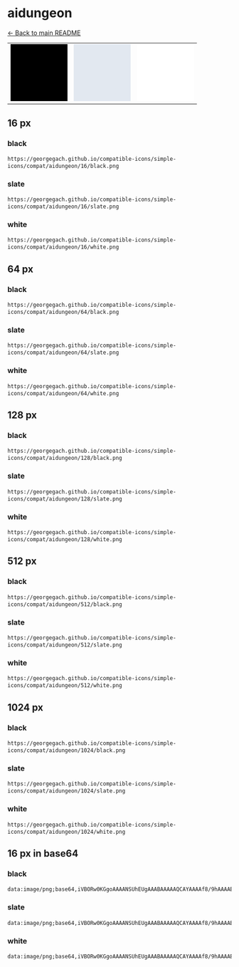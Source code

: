 # aidungeon

[← Back to main README](../../README.md)

<table><tr>
  <td><img src="./128/black.png" width="128" alt="aidungeon black icon" /></td>
  <td><img src="./128/slate.png" width="128" alt="aidungeon slate icon" /></td>
  <td><img src="./128/white.png" width="128" alt="aidungeon white icon" /></td>
</tr></table>

## 16 px

### black
```
https://georgegach.github.io/compatible-icons/simple-icons/compat/aidungeon/16/black.png
```

### slate
```
https://georgegach.github.io/compatible-icons/simple-icons/compat/aidungeon/16/slate.png
```

### white
```
https://georgegach.github.io/compatible-icons/simple-icons/compat/aidungeon/16/white.png
```

## 64 px

### black
```
https://georgegach.github.io/compatible-icons/simple-icons/compat/aidungeon/64/black.png
```

### slate
```
https://georgegach.github.io/compatible-icons/simple-icons/compat/aidungeon/64/slate.png
```

### white
```
https://georgegach.github.io/compatible-icons/simple-icons/compat/aidungeon/64/white.png
```

## 128 px

### black
```
https://georgegach.github.io/compatible-icons/simple-icons/compat/aidungeon/128/black.png
```

### slate
```
https://georgegach.github.io/compatible-icons/simple-icons/compat/aidungeon/128/slate.png
```

### white
```
https://georgegach.github.io/compatible-icons/simple-icons/compat/aidungeon/128/white.png
```

## 512 px

### black
```
https://georgegach.github.io/compatible-icons/simple-icons/compat/aidungeon/512/black.png
```

### slate
```
https://georgegach.github.io/compatible-icons/simple-icons/compat/aidungeon/512/slate.png
```

### white
```
https://georgegach.github.io/compatible-icons/simple-icons/compat/aidungeon/512/white.png
```

## 1024 px

### black
```
https://georgegach.github.io/compatible-icons/simple-icons/compat/aidungeon/1024/black.png
```

### slate
```
https://georgegach.github.io/compatible-icons/simple-icons/compat/aidungeon/1024/slate.png
```

### white
```
https://georgegach.github.io/compatible-icons/simple-icons/compat/aidungeon/1024/white.png
```

## 16 px in base64

### black
```
data:image/png;base64,iVBORw0KGgoAAAANSUhEUgAAABAAAAAQCAYAAAAf8/9hAAAABmJLR0QA/wD/AP+gvaeTAAAAfElEQVQ4je2SsQ5AQBBEH3f4Awr//2sqnUI4nMJcso2CaxS2udwmM/smmQKIZEyZI/4NvmLg9U7ArP8M9E8NdqDlKlX9hiCI4uBhMwsJRmABKpmkqYFVhE67Rgcj0FmCu9xRh5BZijjYCF4UTgIvUdAuGWyGxNsIrye7BydswBsd58RI9QAAAABJRU5ErkJggg==
```

### slate
```
data:image/png;base64,iVBORw0KGgoAAAANSUhEUgAAABAAAAAQCAYAAAAf8/9hAAAABmJLR0QA/wD/AP+gvaeTAAAAtElEQVQ4je2SO3ICMRAF+2llOIEh4P4XI3AREFAm2Kpd2CaQjFOoTRxYpWg+/eaNlOPpIitOWdP8D/grgApguCIjWAOj5JB3AIE7sAOEbF5tfgIws3hNsqDC64gOMKXwjfkwLDEnlSQbcQLvUAYUYGuYAwL7vgNnzAHstw0h0m31eiZCt+gXpE1QKFU8JwwuSlLTfMwmAxqBAjdhICGmiv0V8LM5oYnR9Z7BRjO/sZ/86n/wAMCfVeba2BJRAAAAAElFTkSuQmCC
```

### white
```
data:image/png;base64,iVBORw0KGgoAAAANSUhEUgAAABAAAAAQCAYAAAAf8/9hAAAABmJLR0QA/wD/AP+gvaeTAAAAfklEQVQ4je2SMRJAMBREXwhuQOH+V1PpFIbga9ZIYwZpFLZJ8mf2ZXfmOzMzEpSlmH/AVwBe5wCMeo9A+xSwAjVgQPkmQVCKTZDbclrlHpiAQpBDJTArYa5ZpQ8NaOIEV70NcLrPnBW7uIJXilwGL1PQ7AAsURIfV3it5D3YAc9MJBQVwpbzAAAAAElFTkSuQmCC
```

